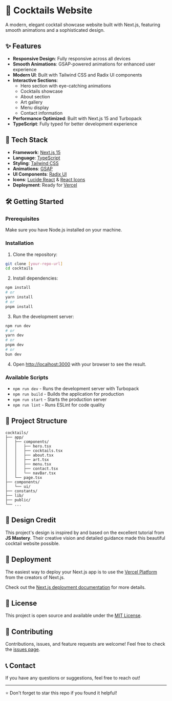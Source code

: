 # 🍹 Cocktails Website

A modern, elegant cocktail showcase website built with Next.js, featuring smooth animations and a sophisticated design.

## ✨ Features

- **Responsive Design**: Fully responsive across all devices
- **Smooth Animations**: GSAP-powered animations for enhanced user experience
- **Modern UI**: Built with Tailwind CSS and Radix UI components
- **Interactive Sections**:
  - Hero section with eye-catching animations
  - Cocktails showcase
  - About section
  - Art gallery
  - Menu display
  - Contact information
- **Performance Optimized**: Built with Next.js 15 and Turbopack
- **TypeScript**: Fully typed for better development experience

## 🚀 Tech Stack

- **Framework**: [Next.js 15](https://nextjs.org/)
- **Language**: [TypeScript](https://www.typescriptlang.org/)
- **Styling**: [Tailwind CSS](https://tailwindcss.com/)
- **Animations**: [GSAP](https://gsap.com/)
- **UI Components**: [Radix UI](https://www.radix-ui.com/)
- **Icons**: [Lucide React](https://lucide.dev/) & [React Icons](https://react-icons.github.io/react-icons/)
- **Deployment**: Ready for [Vercel](https://vercel.com/)

## 🛠️ Getting Started

### Prerequisites

Make sure you have Node.js installed on your machine.

### Installation

1. Clone the repository:
```bash
git clone [your-repo-url]
cd cocktails
```

2. Install dependencies:
```bash
npm install
# or
yarn install
# or
pnpm install
```

3. Run the development server:
```bash
npm run dev
# or
yarn dev
# or
pnpm dev
# or
bun dev
```

4. Open [http://localhost:3000](http://localhost:3000) with your browser to see the result.

### Available Scripts

- `npm run dev` - Runs the development server with Turbopack
- `npm run build` - Builds the application for production
- `npm run start` - Starts the production server
- `npm run lint` - Runs ESLint for code quality

## 📁 Project Structure

```
cocktails/
├── app/
│   ├── components/
│   │   ├── hero.tsx
│   │   ├── cocktails.tsx
│   │   ├── about.tsx
│   │   ├── art.tsx
│   │   ├── menu.tsx
│   │   ├── contact.tsx
│   │   └── navBar.tsx
│   └── page.tsx
├── components/
│   └── ui/
├── constants/
├── lib/
├── public/
└── ...
```

## 🎨 Design Credit

This project's design is inspired by and based on the excellent tutorial from **JS Mastery**. Their creative vision and detailed guidance made this beautiful cocktail website possible.

## 🚀 Deployment

The easiest way to deploy your Next.js app is to use the [Vercel Platform](https://vercel.com/new?utm_medium=default-template&filter=next.js&utm_source=create-next-app&utm_campaign=create-next-app-readme) from the creators of Next.js.

Check out the [Next.js deployment documentation](https://nextjs.org/docs/app/building-your-application/deploying) for more details.

## 📝 License

This project is open source and available under the [MIT License](LICENSE).

## 🤝 Contributing

Contributions, issues, and feature requests are welcome! Feel free to check the [issues page](../../issues).

## 📞 Contact

If you have any questions or suggestions, feel free to reach out!

---

⭐ Don't forget to star this repo if you found it helpful!

